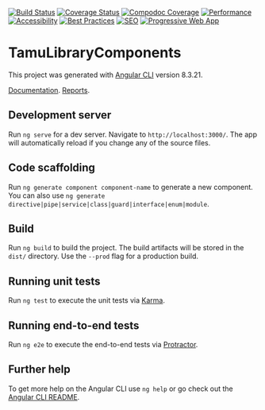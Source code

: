 [![Build Status](https://github.com/TAMULib/tamu-library-components/workflows/Build/badge.svg)](https://github.com/TAMULib/tamu-library-components/actions?query=workflow%3ABuild)
[![Coverage Status](https://coveralls.io/repos/github/TAMULib/tamu-library-components/badge.svg?branch=master)](https://coveralls.io/github/TAMULib/tamu-library-components?branch=master) 
[![Compodoc Coverage](https://tamulib.github.io/tamu-library-components/docs/development/images/coverage-badge-documentation.svg)](https://tamulib.github.io/tamu-library-components/docs/development/coverage.html)
[![Performance](https://tamulib.github.io/tamu-library-components/reports/audit/assets/performance.svg)](https://tamulib.github.io/tamu-library-components/reports/audit/#performance)
[![Accessibility](https://tamulib.github.io/tamu-library-components/reports/audit/assets/accessibility.svg)](https://tamulib.github.io/tamu-library-components/reports/audit/#accessibility)
[![Best Practices](https://tamulib.github.io/tamu-library-components/reports/audit/assets/best-practices.svg)](https://tamulib.github.io/tamu-library-components/reports/audit/#best-practices)
[![SEO](https://tamulib.github.io/tamu-library-components/reports/audit/assets/seo.svg)](https://tamulib.github.io/tamu-library-components/reports/audit/#seo)
[![Progressive Web App](https://tamulib.github.io/tamu-library-components/reports/audit/assets/pwa.svg)](https://tamulib.github.io/tamu-library-components/reports/audit/#pwa)

# TamuLibraryComponents

This project was generated with [Angular CLI](https://github.com/angular/angular-cli) version 8.3.21.

[Documentation](https://tamulib.github.io/tamu-library-components/docs/).
[Reports](https://tamulib.github.io/tamu-library-components/reports/).

## Development server

Run `ng serve` for a dev server. Navigate to `http://localhost:3000/`. The app will automatically reload if you change any of the source files.

## Code scaffolding

Run `ng generate component component-name` to generate a new component. You can also use `ng generate directive|pipe|service|class|guard|interface|enum|module`.

## Build

Run `ng build` to build the project. The build artifacts will be stored in the `dist/` directory. Use the `--prod` flag for a production build.

## Running unit tests

Run `ng test` to execute the unit tests via [Karma](https://karma-runner.github.io).

## Running end-to-end tests

Run `ng e2e` to execute the end-to-end tests via [Protractor](http://www.protractortest.org/).

## Further help

To get more help on the Angular CLI use `ng help` or go check out the [Angular CLI README](https://github.com/angular/angular-cli/blob/master/README.md).

